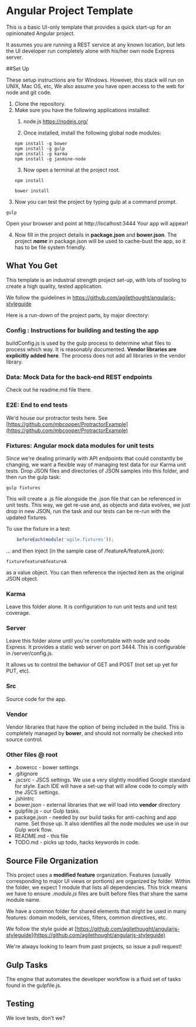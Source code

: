 # Angular Project Template 

This is a basic UI-only template that provides a quick start-up for an opinionated Angular project.

It assumes you are running a REST service at any known location, but lets the UI developer run completely alone with his/her own node Express server.

##Set Up

These setup instructions are for Windows.  However, this stack will run on UNIX, Mac OS, etc,
We also assume you have open access to the web for node and git code.

1. Clone the repository.
2. Make sure you have the following applications installed:
	1. node.js  https://nodejs.org/
	
	2. Once installed, install the following global node modules:
	``` 
	npm install -g bower
	npm install -g gulp
	npm install -g karma
	npm install -g jasmine-node
	```	
	3. Now open a terminal at the project root.
	```
	npm install

	bower install
	```
3. Now you can test the project by typing gulp at a command prompt.
```
gulp
``` 
Open your browser and point at http://localhost:3444   Your app will appear!
			
4. Now fill in the project details in **package.json** and **bower.json**.  The project ***name*** in package.json will be used to cache-bust the app, so it has to be file system friendly.


## What You Get
This template is an industrial strength project set-up, with lots of tooling to create a high quality, tested application.

We follow the guidelines in https://github.com/agilethought/angularjs-styleguide

Here is a run-down of the project parts, by major directory:

### Config : Instructions for building and testing the app
buildConfig.js is used by the gulp process to determine what files to process which way.
It is reasonably documented.  **Vendor libraries are explicitly added here**.  The process does not add all libraries in the vendor library.

### Data: Mock Data for the back-end REST endpoints

Check out he readme.md file there.

### E2E: End to end tests

We'd house our protractor tests here.  See [https://github.com/mbcooper/ProtractorExample](https://github.com/mbcooper/ProtractorExample)

### Fixtures: Angular mock data modules for unit tests

Since we're dealing primarily with API endpoints that could constantly be changing, we want a flexible way of managing test data for our Karma unit tests.  Drop JSON files and directories of JSON samples into this folder, and then run the gulp task:
```
gulp fixtures
```
This will create a .js file alongside the .json file that can be referenced in unit tests.  This way, we get re-use and, as objects and data evolves, we just drop in new JSON, run the task and our tests can be re-run with the updated fixtures.

To use the fixture in a test:
```javascript
	beforeEach(module('agile.fixtures'));
```
 ... and then inject (in the sample case of /featureA/featureA.json): 
```
fixturefeatureAfeatureA
```
as a value object.  You can then reference the injected item as the original JSON object. 

### Karma
Leave this folder alone.  It is configuration to run unit tests and unit test coverage.

### Server
Leave this folder alone until you're comfortable with node and node Express.
It provides a static web server on port 3444.   This is configurable in /server/config.js.

It allows us to control the behavior of GET and POST (not set up yet for PUT, etc).


### Src
Source code for the app.

### Vendor
Vendor libraries that have the option of being included in the build.
This is completely managed by **bower**, and should not normally be checked into source control.

### Other files @ root
	
- .bowercc - bower settings
- .gitignore
- .jscsrc - JSCS settings.  We use a very slightly modified Google standard for style.  Each IDE will have a set-up that will allow code to comply with the JSCS settings.
- .jshintrc
- bower.json - external libraries that we will load into **vendor** directory
- gulpfile.js - our Gulp tasks.
- package.json - needed by our build tasks for anti-caching and app name.  Set those up.   It also identifies all the node modules we use in our Gulp work flow.
- README.md - this file
- TODO.md - picks up todo, hacks keywords in code.

## Source File Organization
This project uses a **modified feature** organization.  Features (usually corresponding to major UI views or portions) are organized by folder.  Within the folder, we expect 1 module that lists all dependencies.  This trick means we have to ensure *.module.js* files are built before files that share the same module name.

We have a common folder for shared elements that might be used in many features: domain models, services, filters, common directives, etc.

We follow the style guide at [https://github.com/agilethought/angularjs-styleguide](https://github.com/agilethought/angularjs-styleguide)

We're always looking to learn from past projects, so issue a pull request!


## Gulp Tasks
The engine that automates the developer workflow is a fluid set of tasks found in the gulpfile.js.

## Testing
We love tests, don't we?
